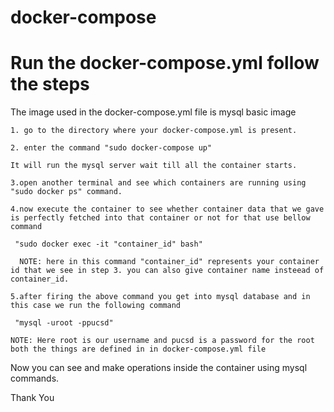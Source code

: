 # docker-compose 
# Run the docker-compose.yml follow the steps

The image used in the docker-compose.yml file is mysql basic image

    1. go to the directory where your docker-compose.yml is present.

    2. enter the command "sudo docker-compose up"

    It will run the mysql server wait till all the container starts.

    3.open another terminal and see which containers are running using "sudo docker ps" command.

    4.now execute the container to see whether container data that we gave is perfectly fetched into that container or not for that use bellow command

     "sudo docker exec -it "container_id" bash"

      NOTE: here in this command "container_id" represents your container id that we see in step 3. you can also give container name insteead of container_id.

    5.after firing the above command you get into mysql database and in this case we run the following command

     "mysql -uroot -ppucsd"

    NOTE: Here root is our username and pucsd is a password for the root both the things are defined in in docker-compose.yml file

Now you can see and make operations inside the container using mysql commands.

Thank You
